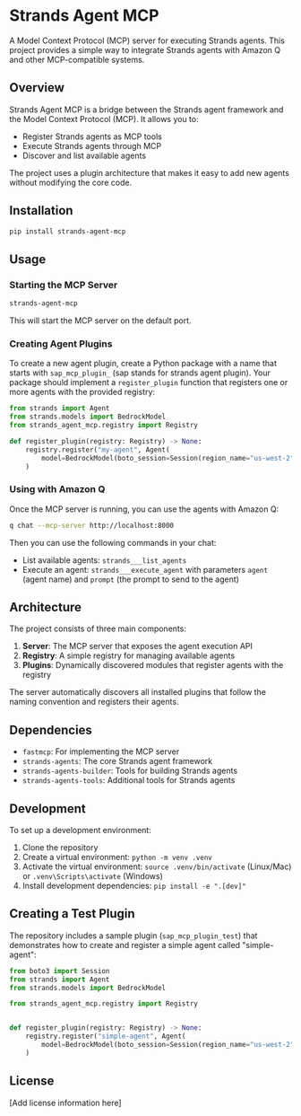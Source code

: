 # Strands Agent MCP

A Model Context Protocol (MCP) server for executing Strands agents. This project provides a simple way to integrate Strands agents with Amazon Q and other MCP-compatible systems.

## Overview

Strands Agent MCP is a bridge between the Strands agent framework and the Model Context Protocol (MCP). It allows you to:

- Register Strands agents as MCP tools
- Execute Strands agents through MCP
- Discover and list available agents

The project uses a plugin architecture that makes it easy to add new agents without modifying the core code.

## Installation

```bash
pip install strands-agent-mcp
```

## Usage

### Starting the MCP Server

```bash
strands-agent-mcp
```

This will start the MCP server on the default port.

### Creating Agent Plugins

To create a new agent plugin, create a Python package with a name that starts with `sap_mcp_plugin_` (sap stands for strands agent plugin). Your package should implement a `register_plugin` function that registers one or more agents with the provided registry:

```python
from strands import Agent
from strands.models import BedrockModel
from strands_agent_mcp.registry import Registry

def register_plugin(registry: Registry) -> None:
    registry.register("my-agent", Agent(
        model=BedrockModel(boto_session=Session(region_name="us-west-2")))
    )
```

### Using with Amazon Q

Once the MCP server is running, you can use the agents with Amazon Q:

```bash
q chat --mcp-server http://localhost:8000
```

Then you can use the following commands in your chat:

- List available agents: `strands___list_agents`
- Execute an agent: `strands___execute_agent` with parameters `agent` (agent name) and `prompt` (the prompt to send to the agent)

## Architecture

The project consists of three main components:

1. **Server**: The MCP server that exposes the agent execution API
2. **Registry**: A simple registry for managing available agents
3. **Plugins**: Dynamically discovered modules that register agents with the registry

The server automatically discovers all installed plugins that follow the naming convention and registers their agents.

## Dependencies

- `fastmcp`: For implementing the MCP server
- `strands-agents`: The core Strands agent framework
- `strands-agents-builder`: Tools for building Strands agents
- `strands-agents-tools`: Additional tools for Strands agents

## Development

To set up a development environment:

1. Clone the repository
2. Create a virtual environment: `python -m venv .venv`
3. Activate the virtual environment: `source .venv/bin/activate` (Linux/Mac) or `.venv\Scripts\activate` (Windows)
4. Install development dependencies: `pip install -e ".[dev]"`

## Creating a Test Plugin

The repository includes a sample plugin (`sap_mcp_plugin_test`) that demonstrates how to create and register a simple agent called "simple-agent":

```python
from boto3 import Session
from strands import Agent
from strands.models import BedrockModel

from strands_agent_mcp.registry import Registry


def register_plugin(registry: Registry) -> None:
    registry.register("simple-agent", Agent(
        model=BedrockModel(boto_session=Session(region_name="us-west-2")))
    )
```

## License

[Add license information here]
